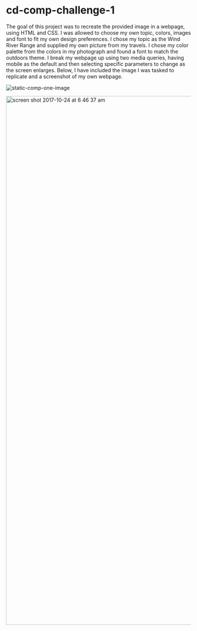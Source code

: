 # cd-comp-challenge-1
The goal of this project was to recreate the provided image in a webpage, using HTML and CSS. I was allowed to choose my own topic, colors, images and font to fit my own design preferences. I chose my topic as the Wind River Range and supplied my own picture from my travels. I chose my color palette from the colors in my photograph and found a font to match the outdoors theme. I break my webpage up using two media queries, having mobile as the default and then selecting specific parameters to change as the screen enlarges. Below, I have included the image I was tasked to replicate and a screenshot of my own webpage.

![static-comp-one-image](https://user-images.githubusercontent.com/28467245/31943237-55d05e22-b885-11e7-83cf-e45a7b164e41.jpg)

<img width="1440" alt="screen shot 2017-10-24 at 6 46 37 am" src="https://user-images.githubusercontent.com/28467245/31943822-32e7b7c8-b887-11e7-9a9f-f053068be240.png">

